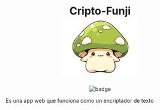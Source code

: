 <div align="center">
  <h1 align="center">
    Cripto-Funji
    <br />
    <a href="">
      <img src="https://github.com/AndresFelipePiedrahita/challenge/blob/main/assets/honguito.png" alt="Honguito" width="200px">
    </a>
  </h1>
  <img src="https://img.shields.io/github/license/AndresFelipePiedrahita/challenge" alt="badge">

</div>

<p>Es una app web que funciona como un encriptador de texto</p>